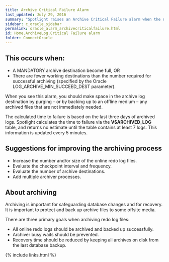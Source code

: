 ```yaml
---
title: ﻿Archive Critical Failure Alarm
last_updated: July 29, 2016
summary: "Spotlight raises an Archive Critical Failure alarm when the number of working archive destinations for the database instance is about to fall below the minimum number needed to archive Oracle redo logs successfully."
sidebar: c_oracle_sidebar
permalink: oracle_alarm_archivecriticalfailure.html
id: Home.ArchiveLog.Critical Failure alarm
folder: ConnectOracle
---
```



## This occurs when:

* A MANDATORY archive destination become full, OR
* There are fewer working destinations than the number required for successful archiving (specified by the Oracle LOG_ARCHIVE_MIN_SUCCEED_DEST parameter).

When you see this alarm, you should make space in the archive log destination by purging – or by backing up to an offline medium – any archived files that are not immediately needed.

The calculated time to failure is based on the last three days of archived logs. Spotlight calculates the time to failure via the **V$ARCHIVED_LOG** table, and returns no estimate until the table contains at least 7 logs. This information is updated every 5 minutes.

## Suggestions for improving the archiving process

* Increase the number and/or size of the online redo log files.
* Evaluate the checkpoint interval and frequency.
* Evaluate the number of archive destinations.
* Add multiple archiver processes.

## About archiving

Archiving is important for safeguarding database changes and for recovery. It is important to protect and back up archive files to some offsite media.

There are three primary goals when archiving redo log files:

* All online redo logs should be archived and backed up successfully.
* Archiver busy waits should be prevented.
* Recovery time should be reduced by keeping all archives on disk from the last database backup.


{% include links.html %}
